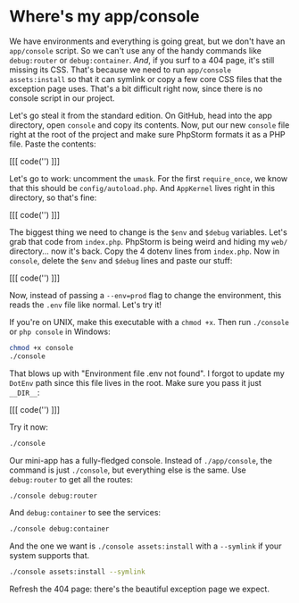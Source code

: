 # Where's my app/console

We have environments and everything is going great, but we don't have an `app/console`
script. So we can't use any of the handy commands like `debug:router` or `debug:container`.
*And*, if you surf to a 404 page, it's still missing its CSS. That's because we need
to run `app/console assets:install` so that it can symlink or copy a few core CSS
files that the exception page uses. That's a bit difficult right now, since there
is no console script in our project.

Let's go steal it from the standard edition. On GitHub, head into the app directory,
open `console` and copy its contents. Now, put our new `console` file right at the
root of the project and make sure PhpStorm formats it as a PHP file. Paste the contents:

[[[ code('') ]]]

Let's go to work: uncomment the `umask`. For the first `require_once`, we know that
this should be `config/autoload.php`. And `AppKernel` lives right in this directory,
so that's fine:

[[[ code('') ]]]

The biggest thing we need to change is the `$env` and `$debug` variables. Let's grab
that code from `index.php`. PhpStorm is being weird and hiding my `web/` directory...
now it's back. Copy the 4 dotenv lines from `index.php`. Now in `console`, delete
the `$env` and `$debug` lines and paste our stuff:

[[[ code('') ]]]

Now, instead of passing a `--env=prod` flag to change the environment, this reads
the `.env` file like normal. Let's try it!

If you're on UNIX, make this executable with a `chmod +x`. Then run `./console` or
`php console` in Windows:

```bash
chmod +x console
./console
```

That blows up with "Environment file .env not found". I forgot to update my `DotEnv`
path since this file lives in the root. Make sure you pass it just `__DIR__`:

[[[ code('') ]]]

Try it now:

```bash
./console
```

Our mini-app has a fully-fledged console. Instead of `./app/console`, the command
is just `./console`, but everything else is the same. Use `debug:router` to get all
the routes:

```bash
./console debug:router
```

And `debug:container` to see the services:

```bash
./console debug:container
```

And the one we want is `./console assets:install` with a `--symlink` if your system
supports that.

```bash
./console assets:install --symlink
```

Refresh the 404 page: there's the beautiful exception page we expect.
